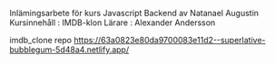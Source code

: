 Inlämingsarbete för kurs Javascript Backend av Natanael Augustin
Kursinnehåll : IMDB-klon
Lärare : Alexander Andersson

imdb_clone repo
https://63a0823e80da9700083e11d2--superlative-bubblegum-5d48a4.netlify.app/
